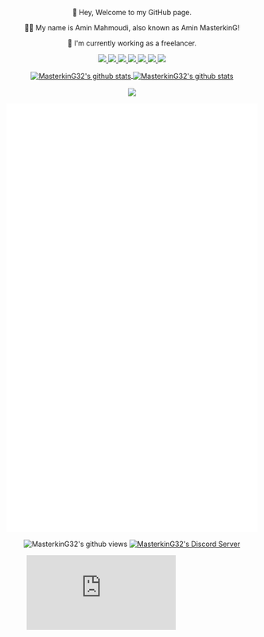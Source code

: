 <p align="center">
 👋 Hey, Welcome to my GitHub page.
</p>
<p align="center">
  👨‍💻 My name is Amin Mahmoudi, also known as Amin MasterkinG!
</p>
<p align="center">
  💼 I'm currently working as a freelancer.
</p>
<p align="center">
  <a href="https://instagram.com/masterking32/" target="_blank">
    <img src="https://img.shields.io/badge/-Instagram-bc2a8d?style=flat&logo=instagram&logoColor=white">
  </a>
  <a href="https://discord.gg/ydDk9xe" target="_blank">
    <img src="https://img.shields.io/badge/-Discord-7289da?style=flat&logo=discord&logoColor=white">
  </a>
  <a href="https://www.youtube.com/c/AminMasterkinG/" target="_blank">
    <img src="https://img.shields.io/badge/-Youtube-c4302b?style=flat&logo=youtube&logoColor=white">
  </a>
  <a href="https://twitch.com/masterking32" target="_blank">
    <img src="https://img.shields.io/badge/-Twitch-6441a5?style=flat&logo=twitch&logoColor=white">
  </a>
  <a href="https://www.linkedin.com/in/masterking32" target="_blank">
    <img src="https://img.shields.io/badge/-Linkedin-0072b1?style=flat&logo=linkedin&logoColor=white">
  </a>
  <a href="https://open.spotify.com/user/masterking32?si=eda611bfe36c4f9b" target="_blank">
    <img src="https://img.shields.io/badge/-Spotify-1DB954?style=flat&logo=spotify&logoColor=white">
  </a>
  
  <a href="https://masterking32.com" target="_blank">
    <img src="https://img.shields.io/badge/-Website-25734f?style=flat&logo=firefox&logoColor=white">
  </a>
</p>
<p align="center">
  <a href="https://github.com/MasterkinG32" target="_blank">
    <img align="center" src="https://github-readme-stats.vercel.app/api?username=MasterkinG32&show_icons=true&theme=cobalt" alt="MasterkinG32's github stats" />
  </a>
  <a href="https://github.com/MasterkinG32" target="_blank">
    <img align="center" src="https://github-readme-stats.vercel.app/api/top-langs/?username=masterking32&hide=html,css,Jupyter+Notebook,ruby,cmake,nsis,shell,procfile&theme=calm&langs_count=6&layout=compact" alt="MasterkinG32's github stats" />
  </a>
<p>

<p align="center">
  <a href="https://discord.com/users/374426504123121668" target="_blank">
    <img align="center" src="https://lanyard.cnrad.dev/api/374426504123121668" />
  </a>
</p>

<p align="center">
  <img align="center" src="https://raw.githubusercontent.com/masterking32/masterking32/master/github-metrics.svg" />
</p>

<p align="center">
  <img align="center" src="https://endoebq56a0hm8y.m.pipedream.net" alt="MasterkinG32's github views" />
  <a href="https://discord.gg/ydDk9xe" target="_blank">
    <img align="center" src="https://dcbadge.vercel.app/api/server/ydDk9xe" alt="MasterkinG32's Discord Server" />
  </a>
</p>

<p align="center">
  <figure><embed src="https://wakatime.com/share/@masterking32/51b12188-22bd-4c2f-908e-6325280ae252.svg"></embed></figure>
</p>


